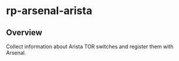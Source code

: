 # rp-arsenal-arista

Overview
------
Collect information about Arista TOR switches and register them with Arsenal.
